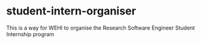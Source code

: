# student-intern-organiser

This is a way for WEHI to organise the Research Software Engineer Student Internship program

